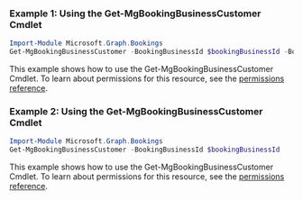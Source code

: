 ### Example 1: Using the Get-MgBookingBusinessCustomer Cmdlet
```powershell
Import-Module Microsoft.Graph.Bookings
Get-MgBookingBusinessCustomer -BookingBusinessId $bookingBusinessId -BookingCustomerId $bookingCustomerId
```
This example shows how to use the Get-MgBookingBusinessCustomer Cmdlet.
To learn about permissions for this resource, see the [permissions reference](/graph/permissions-reference).
### Example 2: Using the Get-MgBookingBusinessCustomer Cmdlet
```powershell
Import-Module Microsoft.Graph.Bookings
Get-MgBookingBusinessCustomer -BookingBusinessId $bookingBusinessId
```
This example shows how to use the Get-MgBookingBusinessCustomer Cmdlet.
To learn about permissions for this resource, see the [permissions reference](/graph/permissions-reference).
